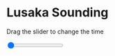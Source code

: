 <h1>Lusaka Sounding</h1>
<p>Drag the slider to change the time</p>

<div class="slidecontainer">
<input oninput='setImage(this)' class="slider" type="range" min="0" max="5" value="0" step="1" />
<img id='img'/>
</div>

<script>
var img = document.getElementById('img');
var img_array = ['/assets/images/skwt/skd_lusaka_wrfout_d01_2020-04-26_12:00:00.png',
'/assets/images/skwt/skd_lusaka_wrfout_d01_2020-04-26_18:00:00.png',
'/assets/images/skwt/skd_lusaka_wrfout_d01_2020-04-27_00:00:00.png',
'/assets/images/skwt/skd_lusaka_wrfout_d01_2020-04-27_06:00:00.png',
'/assets/images/skwt/skd_lusaka_wrfout_d01_2020-04-27_12:00:00.png',];
function setImage(obj)
{
        var value = obj.value;
        img.src = img_array[value];

}
</script>
